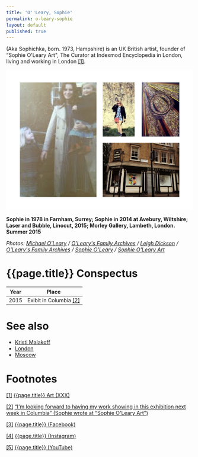 ```yaml
---
title: 'O''Leary, Sophie'
permalink: o-leary-sophie
layout: default
published: true
---
```


(Aka Sophichka, born. 1973, Hampshire) is an UK British artist, founder of “Sophie O'Leary Art", The Curator at Indexmod Encyclopedia in London, living and working in London <span id="a1">[\[1\]](#f1)</span>.

![](/images/o-leary-sophie.jpg)

**Sophie in 1978 in Farnham, Surrey; Sophie in 2014 at Avebury, Wiltshire; Laser and Bubble, Linocut, 2015; Morley Gallery, Lambeth, London. Summer 2015**

*Photos: [Michael O'Leary](index) / [O'Leary's Family Archives](index) / [Leigh Dickson](index) / [O'Leary's Family Archives](index) / [Sophie O'Leary](index) / [Sophie O'Leary Art](index)*

# {{page.title}} Conspectus

|Year|Place|
|-|-|
|2015|Exibit in Columbia <span id="a2">[\[2\]](#f2)</span>|


# See also

+ [Kristi Malakoff](malakoff-kristi)
+ [London](london)
+ [Moscow](moscow)


# Footnotes

[[1]](#a1) <span id="f1"></span> [{{page.title}} Art (XXX)](https://www.facebook.com/pg/sophieolearyart/about/?ref=page_internal)

[[2]](#a2) <span id="f2"></span> [“I'm looking forward to having my work showing in this exhibition next week in Columbia” (Sophie wrote at “Sophie O'Leary Art”)](https://www.facebook.com/pg/sophieolearyart/about/?ref=page_internal)

[[3]](#a3) <span id="f3"></span> [{{page.title}} (Facebook)](https://www.facebook.com/pg/sophieolearyart/about/?ref=page_internal)

[[4]](#a4) <span id="f4"></span> [{{page.title}} (Instagram)](index)

[[5]](#a5) <span id="f5"></span> [{{page.title}} (YouTube)](index)
